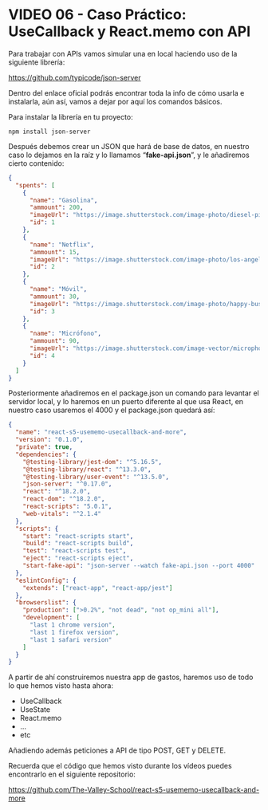 # VIDEO 06 - Caso Práctico: UseCallback y React.memo con API

Para trabajar con APIs vamos simular una en local haciendo uso de la siguiente librería:

<https://github.com/typicode/json-server>

Dentro del enlace oficial podrás encontrar toda la info de cómo usarla e instalarla, aún así, vamos a dejar por aquí los comandos básicos.

Para instalar la librería en tu proyecto:

`npm install json-server`

Después debemos crear un JSON que hará de base de datos, en nuestro caso lo dejamos en la raíz y lo llamamos “**fake-api.json**”, y le añadiremos cierto contenido:

```json
{
  "spents": [
    {
      "name": "Gasolina",
      "ammount": 200,
      "imageUrl": "https://image.shutterstock.com/image-photo/diesel-pistol-car-tank-refueling-600w-1888756075.jpg",
      "id": 1
    },
    {
      "name": "Netflix",
      "ammount": 15,
      "imageUrl": "https://image.shutterstock.com/image-photo/los-angeles-october-23-23021-600w-2062987472.jpg",
      "id": 2
    },
    {
      "name": "Móvil",
      "ammount": 30,
      "imageUrl": "https://image.shutterstock.com/image-photo/happy-businessman-sitting-coffee-shop-600w-2078709274.jpg",
      "id": 3
    },
    {
      "name": "Micrófono",
      "ammount": 90,
      "imageUrl": "https://image.shutterstock.com/image-vector/microphone-retro-vocal-radio-equipment-600w-1665029149.jpg",
      "id": 4
    }
  ]
}
```

Posteriormente añadiremos en el package.json un comando para levantar el servidor local, y lo haremos en un puerto diferente al que usa React, en nuestro caso usaremos el 4000 y el package.json quedará así:

```json
{
  "name": "react-s5-usememo-usecallback-and-more",
  "version": "0.1.0",
  "private": true,
  "dependencies": {
    "@testing-library/jest-dom": "^5.16.5",
    "@testing-library/react": "^13.3.0",
    "@testing-library/user-event": "^13.5.0",
    "json-server": "^0.17.0",
    "react": "^18.2.0",
    "react-dom": "^18.2.0",
    "react-scripts": "5.0.1",
    "web-vitals": "^2.1.4"
  },
  "scripts": {
    "start": "react-scripts start",
    "build": "react-scripts build",
    "test": "react-scripts test",
    "eject": "react-scripts eject",
    "start-fake-api": "json-server --watch fake-api.json --port 4000"
  },
  "eslintConfig": {
    "extends": ["react-app", "react-app/jest"]
  },
  "browserslist": {
    "production": [">0.2%", "not dead", "not op_mini all"],
    "development": [
      "last 1 chrome version",
      "last 1 firefox version",
      "last 1 safari version"
    ]
  }
}
```

A partir de ahí construiremos nuestra app de gastos, haremos uso de todo lo que hemos visto hasta ahora:

- UseCallback
- UseState
- React.memo
- …
- etc

Añadiendo además peticiones a API de tipo POST, GET y DELETE.

Recuerda que el código que hemos visto durante los vídeos puedes encontrarlo en el siguiente repositorio:

<https://github.com/The-Valley-School/react-s5-usememo-usecallback-and-more>